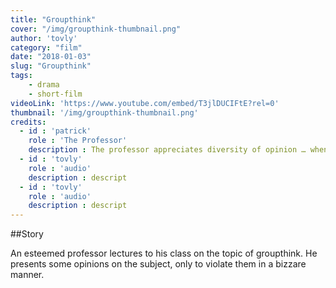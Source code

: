 ```yaml
---
title: "Groupthink"
cover: "/img/groupthink-thumbnail.png"
author: 'tovly'
category: "film"
date: "2018-01-03"
slug: "Groupthink"
tags:
    - drama
    - short-film
videoLink: 'https://www.youtube.com/embed/T3jlDUCIFtE?rel=0'
thumbnail: '/img/groupthink-thumbnail.png'
credits:
  - id : 'patrick'
    role : 'The Professor'
    description : The professor appreciates diversity of opinion … when that opinion is his own.
  - id : 'tovly'
    role : 'audio'
    description : descript
  - id : 'tovly'
    role : 'audio'
    description : descript
---
```


##Story

An esteemed professor lectures to his class on the topic of groupthink. He presents some opinions on the subject, only to violate them in a bizzare manner.
